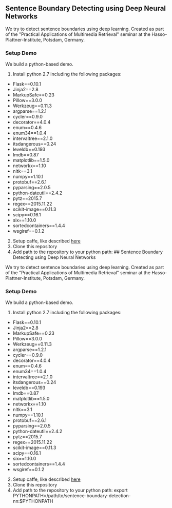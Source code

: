 ## Sentence Boundary Detecting using Deep Neural Networks

We try to detect sentence boundaries using deep learning.
Created as part of the "Practical Applications of Multimedia Retrieval" seminar at the Hasso-Plattner-Institute, Potsdam, Germany.

### Setup Demo
We build a python-based demo.

1. Install python 2.7 including the following packages:
  * Flask==0.10.1
  * Jinja2==2.8
  * MarkupSafe==0.23
  * Pillow==3.0.0
  * Werkzeug==0.11.3
  * argparse==1.2.1
  * cycler==0.9.0
  * decorator==4.0.4
  * enum==0.4.6
  * enum34==1.0.4
  * intervaltree==2.1.0
  * itsdangerous==0.24
  * leveldb==0.193
  * lmdb==0.87
  * matplotlib==1.5.0
  * networkx==1.10
  * nltk==3.1
  * numpy==1.10.1
  * protobuf==2.6.1
  * pyparsing==2.0.5
  * python-dateutil==2.4.2
  * pytz==2015.7
  * regex==2015.11.22
  * scikit-image==0.11.3
  * scipy==0.16.1
  * six==1.10.0
  * sortedcontainers==1.4.4
  * wsgiref==0.1.2
2. Setup caffe, like described [here](http://caffe.berkeleyvision.org/installation.html)
3. Clone this repository
4. Add path to the repository to your python path: ## Sentence Boundary Detecting using Deep Neural Networks

We try to detect sentence boundaries using deep learning.
Created as part of the "Practical Applications of Multimedia Retrieval" seminar at the Hasso-Plattner-Institute, Potsdam, Germany.

### Setup Demo
We build a python-based demo.

1. Install python 2.7 including the following packages:
  * Flask==0.10.1
  * Jinja2==2.8
  * MarkupSafe==0.23
  * Pillow==3.0.0
  * Werkzeug==0.11.3
  * argparse==1.2.1
  * cycler==0.9.0
  * decorator==4.0.4
  * enum==0.4.6
  * enum34==1.0.4
  * intervaltree==2.1.0
  * itsdangerous==0.24
  * leveldb==0.193
  * lmdb==0.87
  * matplotlib==1.5.0
  * networkx==1.10
  * nltk==3.1
  * numpy==1.10.1
  * protobuf==2.6.1
  * pyparsing==2.0.5
  * python-dateutil==2.4.2
  * pytz==2015.7
  * regex==2015.11.22
  * scikit-image==0.11.3
  * scipy==0.16.1
  * six==1.10.0
  * sortedcontainers==1.4.4
  * wsgiref==0.1.2
2. Setup caffe, like described [here](http://caffe.berkeleyvision.org/installation.html)
3. Clone this repository
4. Add path to the repository to your python path: export PYTHONPATH=/path/to/sentence-boundary-detection-nn:$PYTHONPATH
